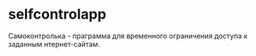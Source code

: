 # selfcontrolapp
Самоконтролька - праграмма для временного ограничения доступа к заданным нтернет-сайтам.
